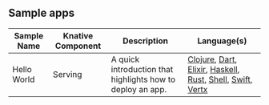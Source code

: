 ## Sample apps

| Sample Name   | Knative Component | Description                | Language(s)       |
| --------------| ----------------- | -------------------------- | ----------------- |
| Hello World   | Serving | A quick introduction that highlights how to deploy an app. | [Clojure](serving/helloworld-clojure/), [Dart](serving/helloworld-dart/), [Elixir](serving/helloworld-elixir/), [Haskell](serving/helloworld-haskell/), [Rust](serving/helloworld-rust/), [Shell](serving/helloworld-shell/), [Swift](serving/helloworld-swift/), [Vertx](serving/helloworld-vertx/) |
